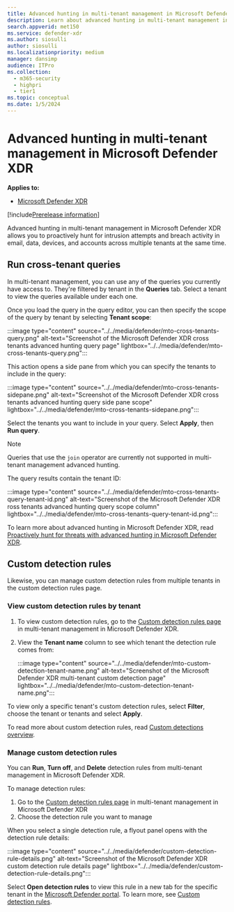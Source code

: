 ```yaml
---
title: Advanced hunting in multi-tenant management in Microsoft Defender XDR
description: Learn about advanced hunting in multi-tenant management in Microsoft Defender XDR
search.appverid: met150
ms.service: defender-xdr
ms.author: siosulli
author: siosulli
ms.localizationpriority: medium
manager: dansimp
audience: ITPro
ms.collection: 
  - m365-security
  - highpri
  - tier1
ms.topic: conceptual
ms.date: 1/5/2024
---
```


# Advanced hunting in multi-tenant management in Microsoft Defender XDR

**Applies to:**

- [Microsoft Defender XDR](https://go.microsoft.com/fwlink/?linkid=2118804)

[!include[Prerelease information](../../includes/prerelease.md)]

Advanced hunting in multi-tenant management in Microsoft Defender XDR allows you to proactively hunt for intrusion attempts and breach activity in email, data, devices, and accounts across multiple tenants at the same time.

## Run cross-tenant queries

In multi-tenant management, you can use any of the queries you currently have access to. They're filtered by tenant in the **Queries** tab. Select a tenant to view the queries available under each one.

Once you load the query in the query editor, you can then specify the scope of the query by tenant by selecting **Tenant scope**:

   :::image type="content" source="../../media/defender/mto-cross-tenants-query.png" alt-text="Screenshot of the Microsoft Defender XDR cross tenants advanced hunting query page" lightbox="../../media/defender/mto-cross-tenants-query.png":::

This action opens a side pane from which you can specify the tenants to include in the query:

   :::image type="content" source="../../media/defender/mto-cross-tenants-sidepane.png" alt-text="Screenshot of the Microsoft Defender XDR cross tenants advanced hunting query side pane scope" lightbox="../../media/defender/mto-cross-tenants-sidepane.png":::

Select the tenants you want to include in your query. Select **Apply**, then **Run query**.

> [!NOTE]
> Queries that use the `join` operator are currently not supported in multi-tenant management advanced hunting.

The query results contain the tenant ID:

   :::image type="content" source="../../media/defender/mto-cross-tenants-query-tenant-id.png" alt-text="Screenshot of the Microsoft Defender XDR ross tenants advanced hunting query scope column" lightbox="../../media/defender/mto-cross-tenants-query-tenant-id.png":::

To learn more about advanced hunting in Microsoft Defender XDR, read [Proactively hunt for threats with advanced hunting in Microsoft Defender XDR](advanced-hunting-overview.md).

## Custom detection rules

Likewise, you can manage custom detection rules from multiple tenants in the custom detection rules page.

### View custom detection rules by tenant

1. To view custom detection rules, go to the [Custom detection rules page](https://mto.security.microsoft.com/v2/custom_detection) in multi-tenant management in Microsoft Defender XDR.
2. View the **Tenant name** column to see which tenant the detection rule comes from:

   :::image type="content" source="../../media/defender/mto-custom-detection-tenant-name.png" alt-text="Screenshot of the Microsoft Defender XDR multi-tenant custom detection page" lightbox="../../media/defender/mto-custom-detection-tenant-name.png":::

To view only a specific tenant's custom detection rules, select **Filter**, choose the tenant or tenants and select **Apply**.

To read more about custom detection rules, read [Custom detections overview](custom-detections-overview.md).

### Manage custom detection rules

You can **Run**, **Turn off**, and **Delete** detection rules from multi-tenant management in Microsoft Defender XDR.

To manage detection rules:

1. Go to the [Custom detection rules page](https://mto.security.microsoft.com/v2/custom_detection) in multi-tenant management in Microsoft Defender XDR
2. Choose the detection rule you want to manage

When you select a single detection rule, a flyout panel opens with the detection rule details:

   :::image type="content" source="../../media/defender/custom-detection-rule-details.png" alt-text="Screenshot of the Microsoft Defender XDR custom detection rule details page" lightbox="../../media/defender/custom-detection-rule-details.png":::

Select **Open detection rules** to view this rule in a new tab for the specific tenant in the [Microsoft Defender portal](https://security.microsoft.com). To learn more, see [Custom detection rules](./custom-detection-rules.md).
